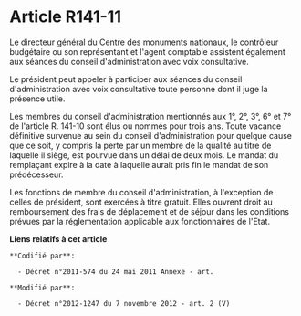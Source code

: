 # Article R141-11

Le directeur général du Centre des monuments nationaux, le        contrôleur budgétaire ou son représentant et l'agent
comptable assistent également aux séances du conseil d'administration avec voix consultative. 

Le président peut appeler à participer aux séances du conseil d'administration avec voix consultative toute personne dont il
juge la présence utile. 

Les membres du conseil d'administration mentionnés aux 1°, 2°, 3°, 6° et 7° de l'article R. 141-10 sont élus ou nommés pour
trois ans. Toute vacance définitive survenue au sein du conseil d'administration pour quelque cause que ce soit, y compris la
perte par un membre de la qualité au titre de laquelle il siège, est pourvue dans un délai de deux mois. Le mandat du
remplaçant expire à la date à laquelle aurait pris fin le mandat de son prédécesseur. 

Les fonctions de membre du conseil d'administration, à l'exception de celles de président, sont exercées à titre gratuit.
Elles ouvrent droit au remboursement des frais de déplacement et de séjour dans les conditions prévues par la réglementation
applicable aux fonctionnaires de l'Etat.

**Liens relatifs à cet article**

	**Codifié par**:

	  - Décret n°2011-574 du 24 mai 2011 Annexe - art.

	**Modifié par**:

	  - Décret n°2012-1247 du 7 novembre 2012 - art. 2 (V)
